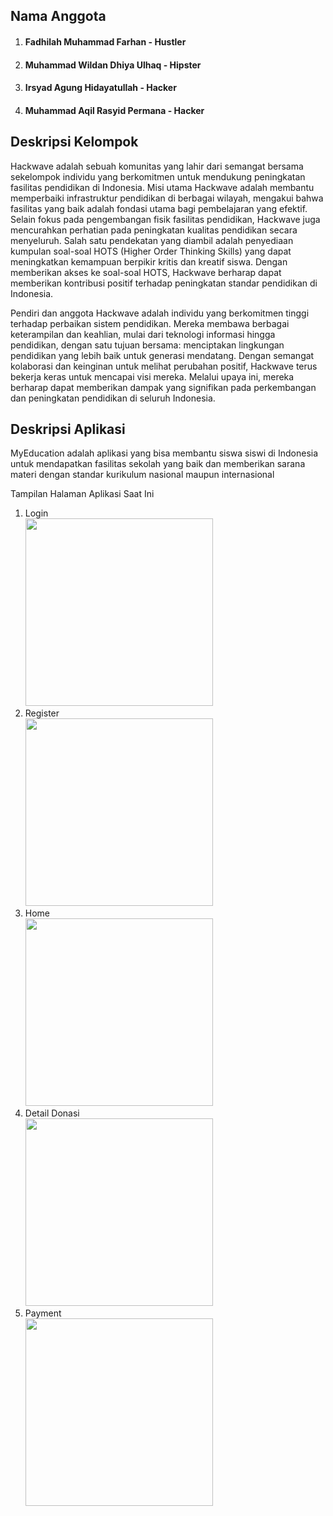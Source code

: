 ## Nama Anggota
<ol style=""> 
  <li>
    <h4> Fadhilah Muhammad Farhan - Hustler</h4> 
  </li>
  <li>
    <h4> Muhammad Wildan Dhiya Ulhaq - Hipster</h4> 
  </li>
  <li>
     <h4> Irsyad Agung Hidayatullah - Hacker</h4>  
  </li>
  <li>
      <h4> Muhammad Aqil Rasyid Permana - Hacker</h4> 
  </li>
</ol>

## Deskripsi Kelompok
Hackwave adalah sebuah komunitas yang lahir dari semangat bersama sekelompok individu yang berkomitmen untuk mendukung peningkatan fasilitas pendidikan di Indonesia. Misi utama Hackwave adalah membantu memperbaiki infrastruktur pendidikan di berbagai wilayah, mengakui bahwa fasilitas yang baik adalah fondasi utama bagi pembelajaran yang efektif.
Selain fokus pada pengembangan fisik fasilitas pendidikan, Hackwave juga mencurahkan perhatian pada peningkatan kualitas pendidikan secara menyeluruh. Salah satu pendekatan yang diambil adalah penyediaan kumpulan soal-soal HOTS (Higher Order Thinking Skills) yang dapat meningkatkan kemampuan berpikir kritis dan kreatif siswa. Dengan memberikan akses ke soal-soal HOTS, Hackwave berharap dapat memberikan kontribusi positif terhadap peningkatan standar pendidikan di Indonesia.

Pendiri dan anggota Hackwave adalah individu yang berkomitmen tinggi terhadap perbaikan sistem pendidikan. Mereka membawa berbagai keterampilan dan keahlian, mulai dari teknologi informasi hingga pendidikan, dengan satu tujuan bersama: menciptakan lingkungan pendidikan yang lebih baik untuk generasi mendatang.
Dengan semangat kolaborasi dan keinginan untuk melihat perubahan positif, Hackwave terus bekerja keras untuk mencapai visi mereka. Melalui upaya ini, mereka berharap dapat memberikan dampak yang signifikan pada perkembangan dan peningkatan pendidikan di seluruh Indonesia.

## Deskripsi Aplikasi
MyEducation adalah aplikasi yang bisa membantu siswa siswi di Indonesia untuk mendapatkan fasilitas sekolah yang baik dan memberikan sarana materi dengan standar kurikulum nasional maupun internasional

Tampilan Halaman Aplikasi Saat Ini
<ol style=""> 
  <li>
    Login <br>
   <img style="width:300px;height:auto;" src="https://github.com/irsyadagungh/MyEducation/assets/114900567/7d2377f5-3fe1-43c2-8032-ca12dcb94b4c"></img>
  </li>
  <li>
    Register <br>
  <img style="width:300px;height:auto;" src="https://github.com/irsyadagungh/MyEducation/assets/114900567/748f406c-2f35-46f5-9f57-2aca6a5873b0"></img>
 
  </li>
  <li>
     Home <br>
  <img style="width:300px;height:auto;" src="https://github.com/irsyadagungh/MyEducation/assets/114900567/b731fbae-2f3e-4a97-84b4-f46779045f23"></img>

  </li>
  <li>
      Detail Donasi <br>
  <img style="width:300px;height:auto;" src="https://github.com/irsyadagungh/MyEducation/assets/114900567/1b1703f1-2768-4a80-a92b-68de1aa385cb"></img>

  </li>
  <li>
    Payment <br>
  <img style="width:300px;height:auto;" src="https://github.com/irsyadagungh/MyEducation/assets/114900567/09c4734f-9944-40c6-8db7-e21458ac7945"></img>

  </li>
</ol>







